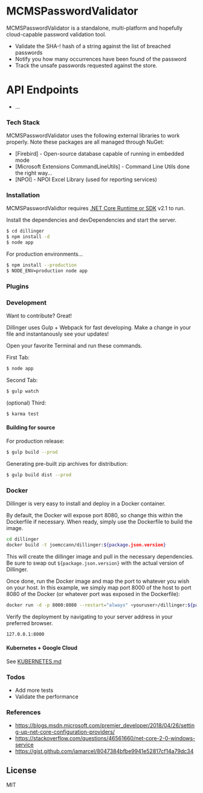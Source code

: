 # MCMSPasswordValidator

MCMSPasswordValidator is a standalone, multi-platform and hopefully cloud-capable password validation tool.

  - Validate the SHA-! hash of a string against the list of breached passwords
  - Notify you how many occurrences have been found of the password
  - Track the unsafe passwords requested against the store.

# API Endpoints 

  - ...

### Tech Stack

MCMSPasswordValidator uses the following external libraries to work properly.  Note these packages are all managed through NuGet:

* [Firebird] - Open-source database capable of running in embedded mode
* [Microsoft Extensions CommandLineUtils] - Command Line Utils done the right way...
* [NPOI] - NPOI Excel Library (used for reporting services)

### Installation

MCMSPasswordValidtor requires [.NET Core Runtime or SDK](https://www.microsoft.com/net/download/) v2.1 to run.

Install the dependencies and devDependencies and start the server.

```sh
$ cd dillinger
$ npm install -d
$ node app
```

For production environments...

```sh
$ npm install --production
$ NODE_ENV=production node app
```

### Plugins

### Development

Want to contribute? Great!

Dillinger uses Gulp + Webpack for fast developing.
Make a change in your file and instantanously see your updates!

Open your favorite Terminal and run these commands.

First Tab:
```sh
$ node app
```

Second Tab:
```sh
$ gulp watch
```

(optional) Third:
```sh
$ karma test
```
#### Building for source
For production release:
```sh
$ gulp build --prod
```
Generating pre-built zip archives for distribution:
```sh
$ gulp build dist --prod
```
### Docker
Dillinger is very easy to install and deploy in a Docker container.

By default, the Docker will expose port 8080, so change this within the Dockerfile if necessary. When ready, simply use the Dockerfile to build the image.

```sh
cd dillinger
docker build -t joemccann/dillinger:${package.json.version}
```
This will create the dillinger image and pull in the necessary dependencies. Be sure to swap out `${package.json.version}` with the actual version of Dillinger.

Once done, run the Docker image and map the port to whatever you wish on your host. In this example, we simply map port 8000 of the host to port 8080 of the Docker (or whatever port was exposed in the Dockerfile):

```sh
docker run -d -p 8000:8080 --restart="always" <youruser>/dillinger:${package.json.version}
```

Verify the deployment by navigating to your server address in your preferred browser.

```sh
127.0.0.1:8000
```

#### Kubernetes + Google Cloud

See [KUBERNETES.md](https://github.com/joemccann/dillinger/blob/master/KUBERNETES.md)


### Todos

 - Add more tests
 - Validate the performance

### References

 - https://blogs.msdn.microsoft.com/premier_developer/2018/04/26/setting-up-net-core-configuration-providers/
 - https://stackoverflow.com/questions/46561660/net-core-2-0-windows-service
 - https://gist.github.com/iamarcel/8047384bfbe9941e52817cf14a79dc34

License
----
MIT
